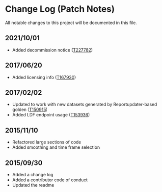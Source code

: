 # Change Log (Patch Notes)

All notable changes to this project will be documented in this file.

## 2021/10/01
- Added decommission notice ([T227782](https://phabricator.wikimedia.org/T227782))

## 2017/06/20
- Added licensing info ([T167930](https://phabricator.wikimedia.org/T167930))

## 2017/02/02
- Updated to work with new datasets generated by Reportupdater-based golden ([T150915](https://phabricator.wikimedia.org/T150915))
- Added LDF endpoint usage ([T153936](https://phabricator.wikimedia.org/T153936))

## 2015/11/10
- Refactored large sections of code
- Added smoothing and time frame selection

## 2015/09/30
- Added a change log
- Added a contributor code of conduct
- Updated the readme
